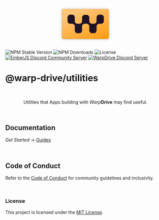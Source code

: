 <p align="center">
  <img
    class="project-logo"
    src="./logos/logo-yellow-slab.svg"
    alt="WarpDrive"
    width="180px"
    title="WarpDrive"
    />
</p>

![NPM Stable Version](https://img.shields.io/npm/v/ember-data/latest?label=version&style=flat&color=fdb155)
![NPM Downloads](https://img.shields.io/npm/dm/ember-data.svg?style=flat&color=fdb155)
![License](https://img.shields.io/github/license/warp-drive-data/warp-drive.svg?style=flat&color=fdb155)
[![EmberJS Discord Community Server](https://img.shields.io/badge/EmberJS-grey?logo=discord&logoColor=fdb155)](https://discord.gg/zT3asNS
)
[![WarpDrive Discord Server](https://img.shields.io/badge/WarpDrive-grey?logo=discord&logoColor=fdb155)](https://discord.gg/PHBbnWJx5S
)

# @warp-drive/utilities


<br>

<p align="center">
Utilities that Apps building with <em>Warp</em><strong>Drive</strong> may find useful.
</p>

<br>

## Documentation

*Get Started* → [Guides](https://docs.warp-drive.io)


<br>

## Code of Conduct

Refer to the [Code of Conduct](https://github.com/warp-drive-data/warp-drive/blob/main/CODE_OF_CONDUCT.md) for community guidelines and inclusivity.

<br>

### License

This project is licensed under the [MIT License](LICENSE.md).
